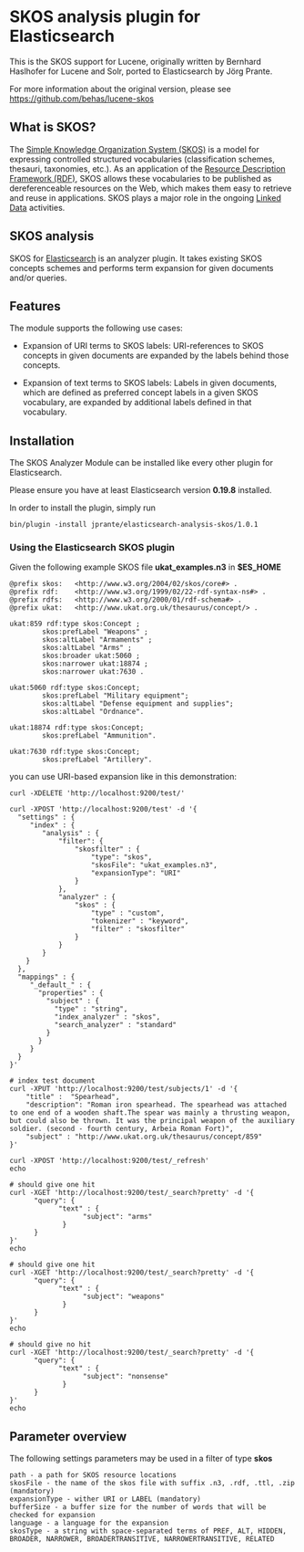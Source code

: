 # SKOS analysis plugin for Elasticsearch

This is the SKOS support for Lucene, originally written by Bernhard Haslhofer for Lucene and Solr, ported to Elasticsearch by Jörg Prante.

For more information about the original version, please see https://github.com/behas/lucene-skos

## What is SKOS?

The [Simple Knowledge Organization System (SKOS)][skos] is a model for expressing controlled structured vocabularies (classification schemes, thesauri, taxonomies, etc.). As an application of the [Resource Description Framework (RDF)][rdf], SKOS allows these vocabularies to be published as dereferenceable resources on the Web, which makes them easy to retrieve and reuse in applications. SKOS plays a major role in the ongoing [Linked Data][ld] activities.

## SKOS analysis

SKOS for [Elasticsearch][elasticsearch] is an analyzer plugin. It takes existing SKOS concepts schemes and performs term expansion for given documents and/or queries.

## Features

The module supports the following use cases:

 * Expansion of URI terms to SKOS labels: URI-references to SKOS concepts in given documents are expanded by the labels behind those concepts.

 * Expansion of text terms to SKOS labels: Labels in given documents, which are defined as preferred concept labels in a given SKOS vocabulary, are expanded by additional labels defined in that vocabulary.

## Installation

The SKOS Analyzer Module can be installed like every other plugin for Elasticsearch.

Please ensure you have at least Elasticsearch version **0.19.8** installed.

In order to install the plugin, simply run

	bin/plugin -install jprante/elasticsearch-analysis-skos/1.0.1


### Using the Elasticsearch SKOS plugin

Given the following example SKOS file **ukat_examples.n3** in **$ES\_HOME**

	@prefix skos:   <http://www.w3.org/2004/02/skos/core#> .
	@prefix rdf:    <http://www.w3.org/1999/02/22-rdf-syntax-ns#> .
	@prefix rdfs:   <http://www.w3.org/2000/01/rdf-schema#> .
	@prefix ukat:   <http://www.ukat.org.uk/thesaurus/concept/> .

	ukat:859 rdf:type skos:Concept ;
	        skos:prefLabel "Weapons" ;
	        skos:altLabel "Armaments" ;
	        skos:altLabel "Arms" ;
	        skos:broader ukat:5060 ;
	        skos:narrower ukat:18874 ;
	        skos:narrower ukat:7630 .

	ukat:5060 rdf:type skos:Concept;
	        skos:prefLabel "Military equipment";
	        skos:altLabel "Defense equipment and supplies";
	        skos:altLabel "Ordnance".

	ukat:18874 rdf:type skos:Concept;
	        skos:prefLabel "Ammunition".

	ukat:7630 rdf:type skos:Concept;
	        skos:prefLabel "Artillery".

you can use URI-based expansion like in this demonstration:

	curl -XDELETE 'http://localhost:9200/test/'

	curl -XPOST 'http://localhost:9200/test' -d '{
	  "settings" : {
	     "index" : {
	        "analysis" : {
	            "filter": {
	                "skosfilter" : {
	                    "type": "skos",
	                    "skosFile": "ukat_examples.n3", 
	                    "expansionType": "URI"
	                }
	            },
	            "analyzer" : {
	                "skos" : {
	                    "type" : "custom",
	                    "tokenizer" : "keyword",
	                    "filter" : "skosfilter"
	                }
	            }
	        }
	    }
	  },
	  "mappings" : {
	     "_default_" : {
	       "properties" : {
	         "subject" : {
	           "type" : "string",
	           "index_analyzer" : "skos",
	           "search_analyzer" : "standard"
	         }
	       }
	     }
	  }    
	}'

	# index test document
	curl -XPUT 'http://localhost:9200/test/subjects/1' -d '{
	    "title" :  "Spearhead",
	    "description": "Roman iron spearhead. The spearhead was attached to one end of a wooden shaft.The spear was mainly a thrusting weapon, but could also be thrown. It was the principal weapon of the auxiliary soldier. (second - fourth century, Arbeia Roman Fort)",
	    "subject" : "http://www.ukat.org.uk/thesaurus/concept/859"
	}'

	curl -XPOST 'http://localhost:9200/test/_refresh'
	echo

	# should give one hit
	curl -XGET 'http://localhost:9200/test/_search?pretty' -d '{
	      "query": {
	            "text" : {
	                  "subject": "arms"
	             }
	      }
	}'
	echo

	# should give one hit
	curl -XGET 'http://localhost:9200/test/_search?pretty' -d '{
	      "query": {
	            "text" : {
	                  "subject": "weapons"
	             }
	      }
	}'
	echo

	# should give no hit
	curl -XGET 'http://localhost:9200/test/_search?pretty' -d '{
	      "query": {
	            "text" : {
	                  "subject": "nonsense"
	             }
	      }
	}'
	echo

Parameter overview
------------------

The following settings parameters may be used in a filter of type **skos**

	path - a path for SKOS resource locations
	skosFile - the name of the skos file with suffix .n3, .rdf, .ttl, .zip (mandatory)
	expansionType - wither URI or LABEL (mandatory)
	bufferSize - a buffer size for the number of words that will be checked for expansion
	language - a language for the expansion
	skosType - a string with space-separated terms of PREF, ALT, HIDDEN, BROADER, NARROWER, BROADERTRANSITIVE, NARROWERTRANSITIVE, RELATED
	

[skos]: http://www.w3.org/TR/skos-primer/ "SKOS Primer"
[rdf]: http://www.w3.org/TR/rdf-primer/ "RDF Primer"
[ld]: http://www.w3.org/standards/semanticweb/data "Linked Data"
[lucene]: http://lucene.apache.org/core/ "Apache Lucene"
[solr]: http://lucene.apache.org/solr/ "Apache Solr"
[elasticsearch]: http://elasticsearch.org "Elasticsearch"
[jena]: http://jena.apache.org/ "Apache Jena"
